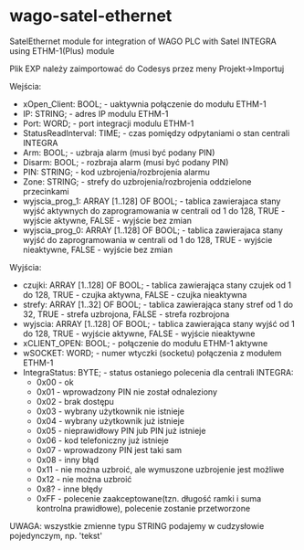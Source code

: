# wago-satel-ethernet
SatelEthernet module for integration of WAGO PLC with Satel INTEGRA using ETHM-1(Plus) module

</p>Plik EXP należy zaimportować do Codesys przez meny Projekt->Importuj<p>

Wejścia:
<ul>
<li>xOpen_Client: 	    BOOL;   - uaktywnia połączenie do modułu ETHM-1
<li>IP:                 STRING;	- adres IP  modulu ETHM-1
<li>Port:               WORD;		- port integracji modulu ETHM-1
<li>StatusReadInterval: TIME;   - czas pomiędzy odpytaniami o stan centrali INTEGRA
<li>Arm:          			BOOL;	  - uzbraja alarm (musi być podany PIN)
<li>Disarm:       			BOOL;   - rozbraja alarm (musi być podany PIN)
<li>PIN:			          STRING; - kod uzbrojenia/rozbrojenia alarmu
<li>Zone:         			STRING;	- strefy do uzbrojenia/rozbrojenia oddzielone przecinkami
<li>wyjscia_prog_1:     ARRAY [1..128] OF BOOL; - tablica zawierajaca stany wyjść aktywnych do zaprogramowania w centrali od 1 do 128, TRUE - wyjście aktywne, FALSE - wyjście bez zmian
<li>wyjscia_prog_0:     ARRAY [1..128] OF BOOL; - tablica zawierajaca stany wyjść do zaprogramowania w centrali od 1 do 128, TRUE - wyjście nieaktywne, FALSE - wyjście bez zmian
</ul>

Wyjścia:
<ul>
<li>czujki:                 ARRAY [1..128] OF BOOL; - tablica zawierająca stany czujek od 1 do 128, TRUE - czujka aktywna, FALSE - czujka nieaktywna
<li>strefy:                 ARRAY [1..32] OF BOOL;	- tablica zawierająca stany stref od 1 do 32, TRUE - strefa uzbrojona, FALSE - strefa rozbrojona
<li>wyjscia:                ARRAY [1..128] OF BOOL; - tablica zawierająca stany wyjść od 1 do 128, TRUE - wyjście aktywne, FALSE - wyjście nieaktywne
<li>xCLIENT_OPEN:           BOOL; - połączenie do modułu ETHM-1 aktywne
<li>wSOCKET:                WORD; - numer wtyczki (socketu) połączenia z modułem ETHM-1
<li>IntegraStatus:          BYTE;	- status ostaniego polecenia dla centrali INTEGRA:
<ul>
<li>0x00 - ok
<li>0x01 - wprowadzony PIN nie został odnaleziony
<li>0x02 - brak dostępu
<li>0x03 - wybrany użytkownik nie istnieje
<li>0x04 - wybrany użytkownik już istnieje
<li>0x05 - nieprawidłowy PIN jub PIN już istnieje
<li>0x06 - kod telefoniczny już istnieje
<li>0x07 - wprowadzony PIN jest taki sam
<li>0x08 - inny błąd
<li>0x11 - nie można uzbroić, ale wymuszone uzbrojenie jest możliwe
<li>0x12 - nie można uzbroić
<li>0x8? - inne błędy
<li>0xFF - polecenie zaakceptowane(tzn. długość ramki i suma kontrolna prawidłowe), polecenie zostanie przetworzone
</ul>
</ul>
<p>UWAGA: wszystkie zmienne typu STRING podajemy w cudzysłowie pojedynczym, np. 'tekst'</p>
